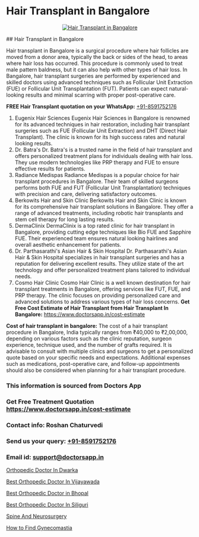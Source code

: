 # Hair Transplant in Bangalore

<p align="center">
  <a href="https://doctorsapp.co.in/treatment/hair-transplant">
    <img src="https://doctorsapp.co.in/uploads/treatment_image/transplant.jpg" alt="Hair Transplant in Bangalore">
  </a>
</p>
## Hair Transplant in Bangalore

Hair transplant in Bangalore is a surgical procedure where hair follicles are moved from a donor area, typically the back or sides of the head, to areas where hair loss has occurred. This procedure is commonly used to treat male pattern baldness, but it can also help with other types of hair loss. In Bangalore, hair transplant surgeries are performed by experienced and skilled doctors using advanced techniques such as Follicular Unit Extraction (FUE) or Follicular Unit Transplantation (FUT). Patients can expect natural-looking results and minimal scarring with proper post-operative care.

**FREE Hair Transplant quotation on your WhatsApp:**  [+91-8591752176](https://api.whatsapp.com/send?phone=8591752176)

1) Eugenix Hair Sciences   Eugenix Hair Sciences in Bangalore is renowned for its advanced techniques in hair restoration, including hair transplant surgeries such as FUE (Follicular Unit Extraction) and DHT (Direct Hair Transplant). The clinic is known for its high success rates and natural looking results.
2) Dr. Batra's   Dr. Batra's is a trusted name in the field of hair transplant and offers personalized treatment plans for individuals dealing with hair loss. They use modern technologies like PRP therapy and FUE to ensure effective results for patients.
3) Radiance Medispas   Radiance Medispas is a popular choice for hair transplant procedures in Bangalore. Their team of skilled surgeons performs both FUE and FUT (Follicular Unit Transplantation) techniques with precision and care, delivering satisfactory outcomes.
4) Berkowits Hair and Skin Clinic   Berkowits Hair and Skin Clinic is known for its comprehensive hair transplant solutions in Bangalore. They offer a range of advanced treatments, including robotic hair transplants and stem cell therapy for long lasting results.
5) DermaClinix   DermaClinix is a top rated clinic for hair transplant in Bangalore, providing cutting edge techniques like Bio FUE and Sapphire FUE. Their experienced team ensures natural looking hairlines and overall aesthetic enhancement for patients.
6) Dr. Parthasarathi's Asian Hair & Skin Hospital   Dr. Parthasarathi's Asian Hair & Skin Hospital specializes in hair transplant surgeries and has a reputation for delivering excellent results. They utilize state of the art technology and offer personalized treatment plans tailored to individual needs.
7) Cosmo Hair Clinic   Cosmo Hair Clinic is a well known destination for hair transplant treatments in Bangalore, offering services like FUT, FUE, and PRP therapy. The clinic focuses on providing personalized care and advanced solutions to address various types of hair loss concerns.
**Get Free Cost Estimate of Hair Transplant from Hair Transplant In Bangalore:** https://www.doctorsapp.in/cost-estimate

**Cost of hair transplant in bangalore:**
The cost of a hair transplant procedure in Bangalore, India typically ranges from ₹40,000 to ₹2,00,000, depending on various factors such as the clinic reputation, surgeon experience, technique used, and the number of grafts required. It is advisable to consult with multiple clinics and surgeons to get a personalized quote based on your specific needs and expectations. Additional expenses such as medications, post-operative care, and follow-up appointments should also be considered when planning for a hair transplant procedure.

### This information is sourced from Doctors App 
### Get Free Treatment Quotation https://www.doctorsapp.in/cost-estimate
### Contact info: Roshan Chaturvedi 
### Send us your query: [+91-8591752176](https://api.whatsapp.com/send?phone=8591752176) 
### Email id: support@doctorsapp.in

[Orthopedic Doctor In Dwarka](https://www.linkedin.com/pulse/orthopedic-doctor-dwarka-doctorsapp-chittagong-d3poe?trackingId=qvurFQVBM1g%2FEbp%2FxA0PLg%3D%3D&lipi=urn%3Ali%3Apage%3Ad_flagship3_company_admin%3BddPc4oDaSTuh6mJcYb9fAg%3D%3D)

[Best Orthopedic Doctor In Vijayawada](https://www.linkedin.com/pulse/best-orthopedic-doctor-vijayawada-doctorsappin-ocfjc?trackingId=iMTGOvJ5%2F3111D3R3YOhrg%3D%3D&lipi=urn%3Ali%3Apage%3Ad_flagship3_company_admin%3BcTUR6naWQkWjeA%2BR15noZQ%3D%3D)

[Best Orthopedic Doctor in Bhopal](https://medium.com/@anupkakkar5/best-orthopedic-doctor-in-bhopal-c1ae43da8ed0)

[Best Orthopedic Doctor In Siliguri](https://medium.com/@vimalrana22/best-orthopedic-doctor-in-siliguri-7782c32ba57e)

[Spine And Neurosurgery](https://doctors-apps.github.io/doctorsapp/spine-and-neurosurgery)

[How to Find Gynecomastia](https://doctors-apps.github.io/doctorsapp/how-to-find-gynecomastia)

